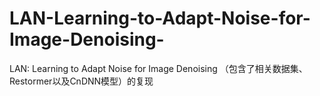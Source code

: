 # LAN-Learning-to-Adapt-Noise-for-Image-Denoising-
LAN: Learning to Adapt Noise for Image Denoising （包含了相关数据集、Restormer以及CnDNN模型）的复现
